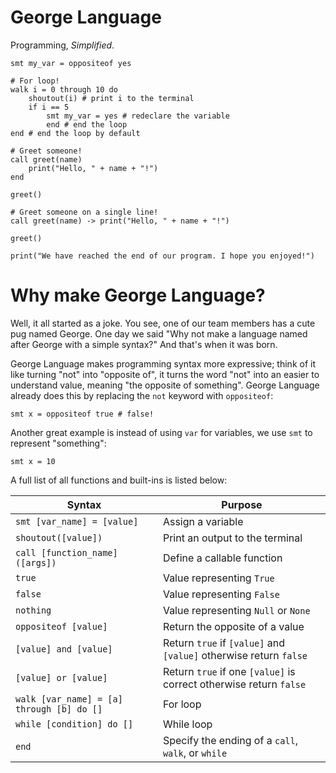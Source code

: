 # George Language
Programming, _Simplified_.

```
smt my_var = oppositeof yes

# For loop!
walk i = 0 through 10 do
    shoutout(i) # print i to the terminal
    if i == 5
        smt my_var = yes # redeclare the variable
        end # end the loop
end # end the loop by default

# Greet someone!
call greet(name)
    print("Hello, " + name + "!")
end

greet()

# Greet someone on a single line!
call greet(name) -> print("Hello, " + name + "!")

greet()

print("We have reached the end of our program. I hope you enjoyed!")
```

# Why make George Language?
Well, it all started as a joke. You see, one of our team members has a cute pug named George. One day we said 
"Why not make a language named after George with a simple syntax?" And that's when it was born.

George Language makes programming syntax more expressive; think of it like turning "not" into "opposite of", it 
turns the word "not" into an easier to understand value, meaning "the opposite of something". George Language 
already does this by replacing the `not` keyword with `oppositeof`:

```
smt x = oppositeof true # false!
```

Another great example is instead of using `var` for variables, we use `smt` to represent "something":

```
smt x = 10
```

A full list of all functions and built-ins is listed below:

| Syntax                                    | Purpose                                                            |
|-------------------------------------------|--------------------------------------------------------------------|
| `smt [var_name] = [value]`                | Assign a variable                                                  |
| `shoutout([value])`                       | Print an output to the terminal                                    |
| `call [function_name]([args])`            | Define a callable function                                         |
| `true`                                    | Value representing `True`                                          |
| `false`                                   | Value representing `False`                                         |
| `nothing`                                 | Value representing `Null` or `None`                                |
| `oppositeof [value]`                      | Return the opposite of a value                                     |
| `[value] and [value]`                     | Return `true` if `[value]` and `[value]` otherwise return `false`  |
| `[value] or [value]`                      | Return `true` if one `[value]` is correct otherwise return `false` |
| `walk [var_name] = [a] through [b] do []` | For loop                                                           |
| `while [condition] do []`                 | While loop                                                         |
| `end`                                     | Specify the ending of a `call`, `walk`, or `while`                 |

